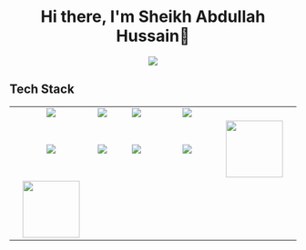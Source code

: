 <body>
        <div align="center">
            <h1> Hi there, I'm Sheikh Abdullah Hussain👋 <a href="https://https://github.com/SheikhAbdullah1/"></h1>
        </div>
        <p align="center">
            <a href="https://https://github.com/SheikhAbdullah1/"><img src="https://readme-typing-svg.herokuapp.com/?lines=Fronted+and+Web+Developer;Gen+Ai+Chatbot+Developer&font=Roboto&size=26&duration=3500&pause=500&center=true&width=500&height=50&color=eab676"></a>
        <h2>Tech Stack</h2>
        <table width="100">
            <tr>
                <td align='center'>
                    <img src="https://firebasestorage.googleapis.com/v0/b/images-394d7.appspot.com/o/Html_logo.png?alt=media&token=fac7ed97-6ac4-4828-8db5-76a5a5ae7799">
                </td>
                <td align='center'>
                    <img src="https://firebasestorage.googleapis.com/v0/b/images-394d7.appspot.com/o/css_logo.png?alt=media&token=0c748291-09cc-417d-849b-fb3b5c46a767">
                </td>
                <td align='center'>
                    <img src="https://github.com/abranhe/programming-languages-logos/blob/master/src/javascript/javascript.svg">
                </td>
                <td align='center'>
                    <img src="https://firebasestorage.googleapis.com/v0/b/images-394d7.appspot.com/o/BS_logo.png?alt=media&token=92ca65a0-92a4-4c35-928e-e0b8232c2330">
                </td>
            </tr>
            <tr>
                <td align='center' width="200">
                    <img src="https://www.vectorlogo.zone/logos/reactjs/reactjs-ar21.svg">
                </td>
                <td align='center'>
                    <img src="https://firebasestorage.googleapis.com/v0/b/images-394d7.appspot.com/o/react_native_logo.png?alt=media&token=91bb96d5-8aa7-438c-87ec-490dfe64860a">
                </td>
                <td align='center' width="200">
                    <img src="https://firebasestorage.googleapis.com/v0/b/foodapp-lqii.appspot.com/o/internee.pk%20raphics%2Fopenai-chatgpt-logo-icon-free-png.webp?alt=media&token=7f1e7f67-d80a-4e04-9d39-c37007c3f547">
                </td>
                <td align='center' width="200">
                    <img src="https://firebasestorage.googleapis.com/v0/b/foodapp-lqii.appspot.com/o/internee.pk%20raphics%2Fgoogle-ai-gemini91216.logowik.com.webp?alt=media&token=2e4ad51e-4dec-4382-927b-0c2fdf5faa46">
                </td>
                <td align='center' width="200">
                    <img src="https://www.svgrepo.com/show/353648/dialogflow.svg" width="100">
                </td>
                </tr>
                <tr>
                        <td align='center' width="200">
                                <img src="https://firebasestorage.googleapis.com/v0/b/images-394d7.appspot.com/o/kommunicate-logo.png?alt=media&token=e2ea548f-bb79-4920-917d-0773f24cb583" width="100">
                        </td>
                </tr>
        </table>
        </p>
        <!-- <p align="center">
      <a href="https://www.linkedin.com/in/sheikhabdullah01/"><img src="https://firebasestorage.googleapis.com/v0/b/images-394d7.appspot.com/o/linkedin.svg?alt=media&token=07b54677-198f-4dcf-9210-e96c8541f382?style=flat&logo=Instagram&logoColor=white"/></a>
      <a href="mailto:abdullahhussain0501@gmail.com"><img src="https://firebasestorage.googleapis.com/v0/b/images-394d7.appspot.com/o/git.svg?alt=media&token=51db8319-8483-44fd-b37d-aea3e78f928c?style=flat&logo=Instagram&logoColor=white"/></a>
      <a href="https://www.instagram.com/hammad2980/"><img src="https://img.shields.io/badge/-@hammad2980-E4405F?style=flat&logo=Instagram&logoColor=white"/></a>
       </p> -->
        <!-- <br> -->
    </body>
